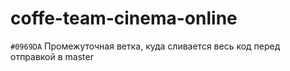 # coffe-team-cinema-online

`#0969DA` Промежуточная ветка, куда сливается весь код перед отправкой в master
